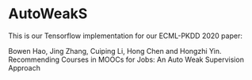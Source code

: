 # AutoWeakS
This is our Tensorflow implementation for our ECML-PKDD 2020 paper:

Bowen Hao, Jing Zhang, Cuiping Li, Hong Chen and Hongzhi Yin. Recommending Courses in MOOCs for Jobs: An Auto Weak Supervision Approach

